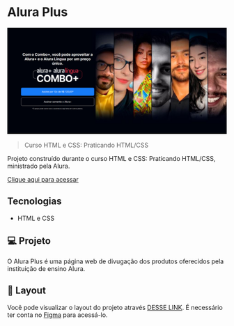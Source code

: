 # Alura Plus

![preview](./assets/img/print.png)

> Curso HTML e CSS: Praticando HTML/CSS

Projeto construído durante o curso HTML e CSS: Praticando HTML/CSS, ministrado pela Alura.


[Clique aqui para acessar](https://paulomarquesdev.github.io/alura-plus-web-page/)

## Tecnologias

- HTML e CSS

## 💻 Projeto

O Alura Plus é uma página web de divugação dos produtos oferecidos pela instituição de ensino Alura.

## 🔖 Layout

Você pode visualizar o layout do projeto através [DESSE LINK](https://www.figma.com/file/tFDVyNuKhrT2G03k2dCstW/Alura-Plus---Layout?node-id=1%3A77). É necessário ter conta no [Figma](https://figma.com) para acessá-lo.
